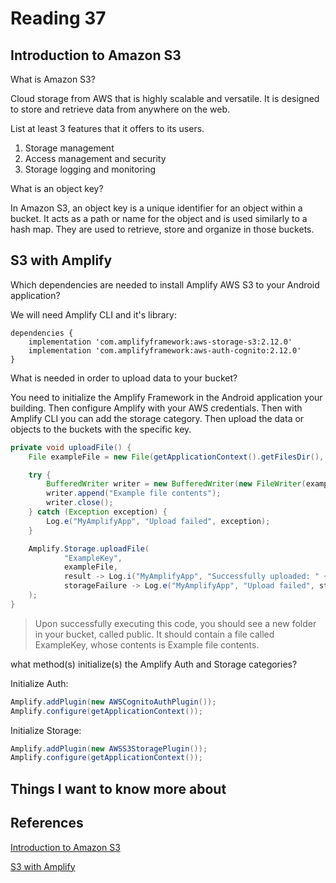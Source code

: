 # Reading 37

## Introduction to Amazon S3

What is Amazon S3?

Cloud storage from AWS that is highly scalable and versatile. It is designed to store and retrieve data from anywhere on the web.

List at least 3 features that it offers to its users.

1. Storage management
2. Access management and security
3. Storage logging and monitoring

What is an object key?

In Amazon S3, an object key is a unique identifier for an object within a bucket. It acts as a path or name for the object and is used similarly to a hash map. They are used to retrieve, store and organize in those buckets.

## S3 with Amplify

Which dependencies are needed to install Amplify AWS S3 to your Android application?

We will need Amplify CLI and it's library:

```
dependencies {
    implementation 'com.amplifyframework:aws-storage-s3:2.12.0'
    implementation 'com.amplifyframework:aws-auth-cognito:2.12.0'
}
```

What is needed in order to upload data to your bucket?

You need to initialize the Amplify Framework in the Android application your building. Then configure Amplify with your AWS credentials. Then with Amplify CLI you can add the storage category. Then upload the data or objects to the buckets with the specific key.

``` java
private void uploadFile() {
    File exampleFile = new File(getApplicationContext().getFilesDir(), "ExampleKey");

    try {
        BufferedWriter writer = new BufferedWriter(new FileWriter(exampleFile));
        writer.append("Example file contents");
        writer.close();
    } catch (Exception exception) {
        Log.e("MyAmplifyApp", "Upload failed", exception);
    }

    Amplify.Storage.uploadFile(
            "ExampleKey",
            exampleFile,
            result -> Log.i("MyAmplifyApp", "Successfully uploaded: " + result.getKey()),
            storageFailure -> Log.e("MyAmplifyApp", "Upload failed", storageFailure)
    );
}
```

> Upon successfully executing this code, you should see a new folder in your bucket, called public. It should contain a file called ExampleKey, whose contents is Example file contents.

what method(s) initialize(s) the Amplify Auth and Storage categories?

Initialize Auth:

``` java
Amplify.addPlugin(new AWSCognitoAuthPlugin());
Amplify.configure(getApplicationContext());
```

Initialize Storage:

``` java
Amplify.addPlugin(new AWSS3StoragePlugin());
Amplify.configure(getApplicationContext());
```

## Things I want to know more about

## References

[Introduction to Amazon S3](https://docs.aws.amazon.com/AmazonS3/latest/dev/Introduction.html)

[S3 with Amplify](https://docs.amplify.aws/lib/storage/getting-started/q/platform/android/)
